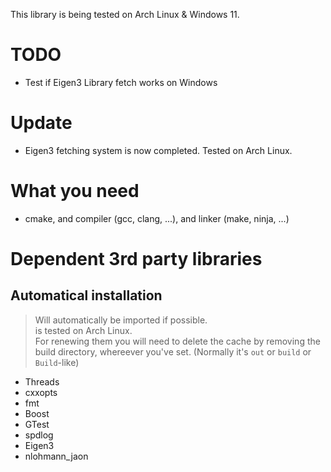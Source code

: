 This library is being tested on Arch Linux & Windows 11.

# TODO
- Test if Eigen3 Library fetch works on Windows

# Update
- Eigen3 fetching system is now completed. Tested on Arch Linux.

# What you need
- cmake, and compiler (gcc, clang, ...), and linker (make, ninja, ...)

# Dependent 3rd party libraries

## Automatical installation
> Will automatically be imported if possible.  
> is tested on Arch Linux.  
> For renewing them you will need to delete the cache by removing the build directory, whereever you've set. (Normally it's `out` or `build` or `Build`-like)  
- Threads
- cxxopts
- fmt
- Boost
- GTest
- spdlog
- Eigen3
- nlohmann_jaon